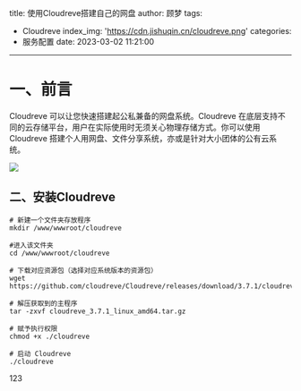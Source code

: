 title: 使用Cloudreve搭建自己的网盘
author: 顾梦
tags:
  - Cloudreve
index_img: 'https://cdn.jishuqin.cn/cloudreve.png'
categories:
  - 服务配置
date: 2023-03-02 11:21:00
---

# 一、前言

Cloudreve 可以让您快速搭建起公私兼备的网盘系统。Cloudreve 在底层支持不同的云存储平台，用户在实际使用时无须关心物理存储方式。你可以使用 Cloudreve 搭建个人用网盘、文件分享系统，亦或是针对大小团体的公有云系统。

![](https://cdn.jishuqin.cn/2023-03-03_21-10-31.png)

## 二、安装Cloudreve

```
# 新建一个文件夹存放程序
mkdir /www/wwwroot/cloudreve 

#进入该文件夹
cd /www/wwwroot/cloudreve

# 下载对应资源包（选择对应系统版本的资源包）
wget https://github.com/cloudreve/Cloudreve/releases/download/3.7.1/cloudreve_3.7.1_linux_amd64.tar.gz

# 解压获取到的主程序
tar -zxvf cloudreve_3.7.1_linux_amd64.tar.gz

# 赋予执行权限
chmod +x ./cloudreve

# 启动 Cloudreve
./cloudreve
```

<p class="note note-warning">123</p>

